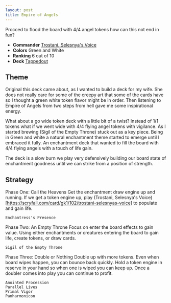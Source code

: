 ```yaml
---
layout: post
title: Empire of Angels
---
```


Procced to flood the board with 4/4 angel tokens how can this not end in fun?

- **Commander** [Trostani, Selesnya's Voice](https://scryfall.com/card/gk1/102/trostani-selesnyas-voice)
- **Colors** Green and White 
- **Ranking** 6 out of 10
- **Deck** [Tappedout](https://tappedout.net/mtg-decks/empire-of-angels/)

## Theme

Original this deck came about, as I wanted to build a deck for my wife. She does not really care for some of the creepy art that some of the cards have so I thought a green white token flavor might be in order. Then listening to Empire of Angels from two steps from hell gave me some inspirational energy.

What about a go wide token deck with a little bit of a twist? Instead of 1/1 tokens what if we went wide with 4/4 flying angel tokens with vigilance. As I started brewing (Sigil of the Empty Throne) stuck out as a key piece. Being in Green and white a natural enchantment theme started to emerge until I embraced it fully. An enchantment deck that wanted to fill the board with 4/4 flying angels with a touch of life gain.

The deck is a slow burn we play very defensively building our board state of enchantment goodness until we can strike from a position of strength.

## Strategy
Phase One: Call the Heavens
Get the enchantment draw engine up and running. If we get a token engine up, play (Trostani, Selesnya's Voice)[https://scryfall.com/card/gk1/102/trostani-selesnyas-voice] to populate and gain life.
```
Enchantress's Presence
```

Phase Two: An Empty Throne
Focus on enter the board effects to gain value. Using either enchantments or creatures entering the board to gain life, create tokens, or draw cards.
```
Sigil of the Empty Throne
```
Phase Three: Double or Nothing
Double up with more tokens. Even when board wipes happen, you can bounce back quickly. Hold a token engine in reserve in your hand so when one is wiped you can keep up. Once a doubler comes into play you can continue to profit.
```
Anointed Procession
Parallel Lives
Primal Vigor
Panharmonicon
```
